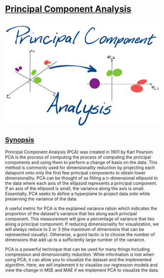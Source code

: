 # [Principal Component Analysis](https://scikit-learn.org/stable/module/generated/sklearn.decomposition.PCA.html)

![PCA](PCA.jpg)
---

## [Synopsis](https://en.wikipedia.org/wiki/Principal_component_analysis)
Principal Component Analysis (PCA) was created in 1901 by Karl Pearson. PCA is the process of computing the process of computing the principal components and using them to perform a change of basis on the data. This method is commonly used for dimensionality reduction by projecting each datapoint onto only the first few principal components to obtain lower dimensionality. 
PCA can be thought of as fitting a n-dimensional ellipsoid to the data where each axis of the ellipsoid represents a principal component. If an axis of the ellipsoid is small, the variance along the axis is small. Essentially, PCA seeks to define a hyperplane to project data onto while preserving the variance of the data. 

A useful metric for PCA is the explained variance ration which indicates the proportion of the dataset's variance that lies along each principal component. This measurement will give a percentage of variance that lies along a principal component. If reducing dimensionality for visualization, we will always reduce to 2 or 3 (the maximum of dimensions that can be represented visually). Otherwise, a good tactic is to choose the number of dimensions that add up to a sufficiently large number of the variance. 

PCA is a powerful technique that can be used for many things including compression and dimensionality reduction. While information is lost when using PCA, it can allow you to visualize the dataset and the implemented algorithm. Here, we will implement it to visualize our regression models and view the change in MSE and MAE if we implement PCA to visualize the data.
